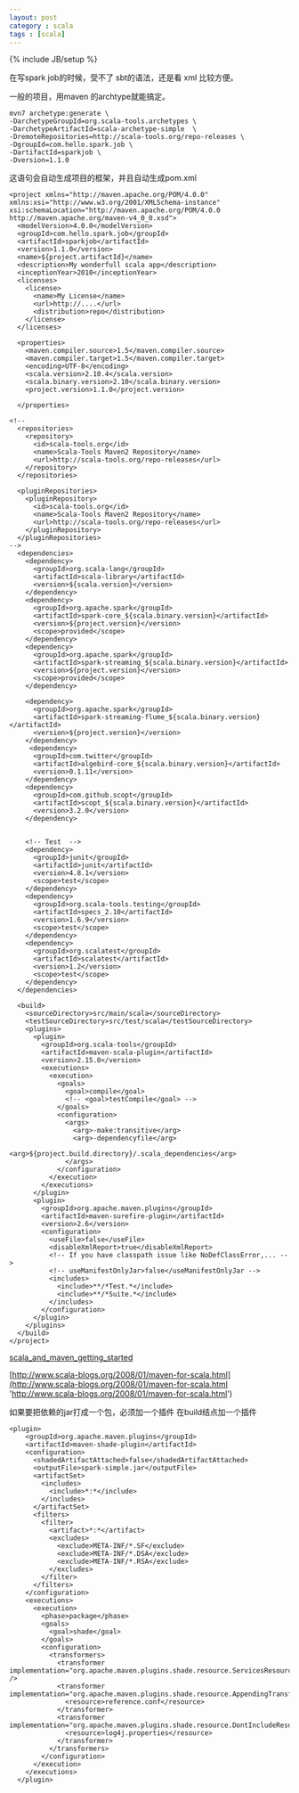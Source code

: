 ```yaml
---
layout: post
category : scala 
tags : [scala]
---
```

{% include JB/setup %}


在写spark job的时候，受不了 sbt的语法，还是看 xml 比较方便。

一般的项目，用maven 的archtype就能搞定。

    mvn7 archetype:generate \
    -DarchetypeGroupId=org.scala-tools.archetypes \
    -DarchetypeArtifactId=scala-archetype-simple  \
    -DremoteRepositories=http://scala-tools.org/repo-releases \
    -DgroupId=com.hello.spark.job \
    -DartifactId=sparkjob \
    -Dversion=1.1.0

这语句会自动生成项目的框架，并且自动生成pom.xml

    <project xmlns="http://maven.apache.org/POM/4.0.0" xmlns:xsi="http://www.w3.org/2001/XMLSchema-instance" xsi:schemaLocation="http://maven.apache.org/POM/4.0.0 http://maven.apache.org/maven-v4_0_0.xsd">
      <modelVersion>4.0.0</modelVersion>
      <groupId>com.hello.spark.job</groupId>
      <artifactId>sparkjob</artifactId>
      <version>1.1.0</version>
      <name>${project.artifactId}</name>
      <description>My wonderfull scala app</description>
      <inceptionYear>2010</inceptionYear>
      <licenses>
        <license>
          <name>My License</name>
          <url>http://....</url>
          <distribution>repo</distribution>
        </license>
      </licenses>

      <properties>
        <maven.compiler.source>1.5</maven.compiler.source>
        <maven.compiler.target>1.5</maven.compiler.target>
        <encoding>UTF-8</encoding>
        <scala.version>2.10.4</scala.version>
        <scala.binary.version>2.10</scala.binary.version>
        <project.version>1.1.0</project.version>

      </properties>

    <!--
      <repositories>
        <repository>
          <id>scala-tools.org</id>
          <name>Scala-Tools Maven2 Repository</name>
          <url>http://scala-tools.org/repo-releases</url>
        </repository>
      </repositories>

      <pluginRepositories>
        <pluginRepository>
          <id>scala-tools.org</id>
          <name>Scala-Tools Maven2 Repository</name>
          <url>http://scala-tools.org/repo-releases</url>
        </pluginRepository>
      </pluginRepositories>
    -->
      <dependencies>
        <dependency>
          <groupId>org.scala-lang</groupId>
          <artifactId>scala-library</artifactId>
          <version>${scala.version}</version>
        </dependency>
        <dependency>
          <groupId>org.apache.spark</groupId>
          <artifactId>spark-core_${scala.binary.version}</artifactId>
          <version>${project.version}</version>
          <scope>provided</scope>
        </dependency>
        <dependency>
          <groupId>org.apache.spark</groupId>
          <artifactId>spark-streaming_${scala.binary.version}</artifactId>
          <version>${project.version}</version>
          <scope>provided</scope>
        </dependency>

        <dependency>
          <groupId>org.apache.spark</groupId>
          <artifactId>spark-streaming-flume_${scala.binary.version}</artifactId>
          <version>${project.version}</version>
        </dependency>
         <dependency>
          <groupId>com.twitter</groupId>
          <artifactId>algebird-core_${scala.binary.version}</artifactId>
          <version>0.1.11</version>
        </dependency>
        <dependency>
          <groupId>com.github.scopt</groupId>
          <artifactId>scopt_${scala.binary.version}</artifactId>
          <version>3.2.0</version>
        </dependency>
     

        <!-- Test  -->
        <dependency>
          <groupId>junit</groupId>
          <artifactId>junit</artifactId>
          <version>4.8.1</version>
          <scope>test</scope>
        </dependency>
        <dependency>
          <groupId>org.scala-tools.testing</groupId>
          <artifactId>specs_2.10</artifactId>
          <version>1.6.9</version>
          <scope>test</scope>
        </dependency>
        <dependency>
          <groupId>org.scalatest</groupId>
          <artifactId>scalatest</artifactId>
          <version>1.2</version>
          <scope>test</scope>
        </dependency>
      </dependencies>

      <build>
        <sourceDirectory>src/main/scala</sourceDirectory>
        <testSourceDirectory>src/test/scala</testSourceDirectory>
        <plugins>
          <plugin>
            <groupId>org.scala-tools</groupId>
            <artifactId>maven-scala-plugin</artifactId>
            <version>2.15.0</version>
            <executions>
              <execution>
                <goals>
                  <goal>compile</goal>
                  <!-- <goal>testCompile</goal> -->
                </goals>
                <configuration>
                  <args>
                    <arg>-make:transitive</arg>
                    <arg>-dependencyfile</arg>
                    <arg>${project.build.directory}/.scala_dependencies</arg>
                  </args>
                </configuration>
              </execution>
            </executions>
          </plugin>
          <plugin>
            <groupId>org.apache.maven.plugins</groupId>
            <artifactId>maven-surefire-plugin</artifactId>
            <version>2.6</version>
            <configuration>
              <useFile>false</useFile>
              <disableXmlReport>true</disableXmlReport>
              <!-- If you have classpath issue like NoDefClassError,... -->
              <!-- useManifestOnlyJar>false</useManifestOnlyJar -->
              <includes>
                <include>**/*Test.*</include>
                <include>**/*Suite.*</include>
              </includes>
            </configuration>
          </plugin>
        </plugins>
      </build>
    </project>


[scala_and_maven_getting_started](https://blogs.oracle.com/arungupta/entry/scala_and_maven_getting_started 'scala_and_maven_getting_started')


[http://www.scala-blogs.org/2008/01/maven-for-scala.html](http://www.scala-blogs.org/2008/01/maven-for-scala.html 'http://www.scala-blogs.org/2008/01/maven-for-scala.html')


如果要把依赖的jar打成一个包，必须加一个插件
在build结点加一个插件

    <plugin>
        <groupId>org.apache.maven.plugins</groupId>
        <artifactId>maven-shade-plugin</artifactId>
        <configuration>
          <shadedArtifactAttached>false</shadedArtifactAttached>
          <outputFile>spark-simple.jar</outputFile>
          <artifactSet>
            <includes>
              <include>*:*</include>
            </includes>
          </artifactSet>
          <filters>
            <filter>
              <artifact>*:*</artifact>
              <excludes>
                <exclude>META-INF/*.SF</exclude>
                <exclude>META-INF/*.DSA</exclude>
                <exclude>META-INF/*.RSA</exclude>
              </excludes>
            </filter>
          </filters>
        </configuration>
        <executions>
          <execution>
            <phase>package</phase>
            <goals>
              <goal>shade</goal>
            </goals>
            <configuration>
              <transformers>
                <transformer implementation="org.apache.maven.plugins.shade.resource.ServicesResourceTransformer" />
                <transformer implementation="org.apache.maven.plugins.shade.resource.AppendingTransformer">
                  <resource>reference.conf</resource>
                </transformer>
                <transformer implementation="org.apache.maven.plugins.shade.resource.DontIncludeResourceTransformer">
                  <resource>log4j.properties</resource>
                </transformer>
              </transformers>
            </configuration>
          </execution>
        </executions>
      </plugin>




